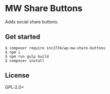 # MW Share Buttons
Adds social share buttons.

## Get started
```
$ composer require inc2734/wp-mw-share-buttons
$ npm i
$ npm run gulp build
$ composer install
```

## License
GPL-2.0+
